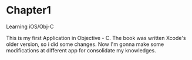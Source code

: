 # Chapter1
Learning iOS/Obj-C

This is my first Application in Objective - C.
The book was written Xcode's older version, so i did some changes.
Now I'm gonna make some modifications at different app for consolidate my knowledges.
